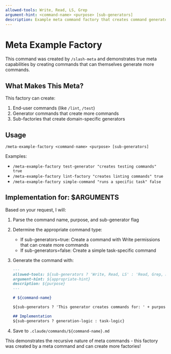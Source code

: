 ```yaml
---
allowed-tools: Write, Read, LS, Grep
argument-hint: <command-name> <purpose> [sub-generators]
description: Example meta command factory that creates command generators
---
```


# Meta Example Factory

This command was created by `/slash-meta` and demonstrates true meta capabilities by creating commands that can themselves generate more commands.

## What Makes This Meta?

This factory can create:

1. End-user commands (like `/lint`, `/test`)
2. Generator commands that create more commands
3. Sub-factories that create domain-specific generators

## Usage

`/meta-example-factory <command-name> <purpose> [sub-generators]`

Examples:

- `/meta-example-factory test-generator "creates testing commands" true`
- `/meta-example-factory lint-factory "creates linting commands" true`
- `/meta-example-factory simple-command "runs a specific task" false`

## Implementation for: $ARGUMENTS

Based on your request, I will:

1. Parse the command name, purpose, and sub-generator flag
2. Determine the appropriate command type:
   - If sub-generators=true: Create a command with Write permissions that can create more commands
   - If sub-generators=false: Create a simple task-specific command

3. Generate the command with:

   ```markdown
   ---
   allowed-tools: ${sub-generators ? 'Write, Read, LS' : 'Read, Grep, MultiEdit'}
   argument-hint: ${appropriate-hint}
   description: ${purpose}
   ---

   # ${command-name}

   ${sub-generators ? 'This generator creates commands for: ' + purpose : purpose}

   ## Implementation
   ${sub-generators ? generation-logic : task-logic}
   ```

4. Save to `.claude/commands/${command-name}.md`

This demonstrates the recursive nature of meta commands - this factory was created by a meta command and can create more factories!
